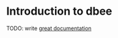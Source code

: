# Introduction to dbee

TODO: write [great documentation](http://jacobian.org/writing/what-to-write/)
